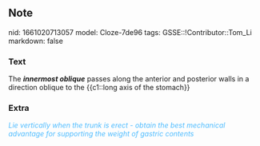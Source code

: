 ## Note
nid: 1661020713057
model: Cloze-7de96
tags: GSSE::!Contributor::Tom_Li
markdown: false

### Text
The <b><i>innermost oblique</i></b> passes along the anterior and
posterior walls in a direction oblique to the {{c1::long axis of
the stomach}}

### Extra
<i><font color="#4FBCFF">Lie vertically when the trunk is erect -
obtain the best mechanical advantage for supporting the weight of
gastric contents</font></i>
